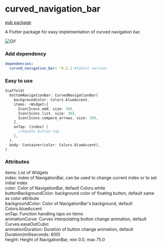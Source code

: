 # curved_navigation_bar
[pub package](https://pub.dartlang.org/packages/curved_navigation_bar)

A Flutter package for easy implementation of curved navigation bar. 

![Gif](https://github.com/rafalbednarczuk/curved_navigation_bar/blob/master/example.gif "Fancy Gif")

### Add dependency

```yaml
dependencies:
  curved_navigation_bar: ^0.2.1 #latest version
```

### Easy to use

```dart
Scaffold(
  bottomNavigationBar: CurvedNavigationBar(
    backgroundColor: Colors.blueAccent,
    items: <Widget>[
      Icon(Icons.add, size: 30),
      Icon(Icons.list, size: 30),
      Icon(Icons.compare_arrows, size: 30),
    ],
    onTap: (index) {
      //Handle button tap
    },
  ),
  body: Container(color: Colors.blueAccent),
)
```

### Attributes

items: List of Widgets  
index: index of NavigationBar, can be used to change current index or to set initial index  
color: Color of NavigationBar, default Colors.white  
buttonBackgroundColor: background color of floating button, default same as color attribute  
backgroundColor: Color of NavigationBar's background, default Colors.blueAccent  
onTap: Function handling taps on items  
animationCurve: Curves interpolating button change animation, default Curves.easeOutCubic  
animationDuration: Duration of button change animation, default Duration(milliseconds: 600)  
height: Height of NavigationBar, min 0.0, max 75.0  
